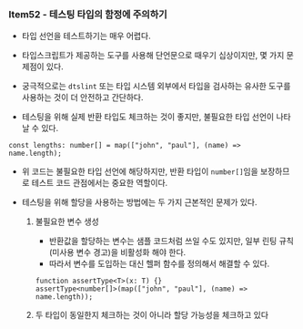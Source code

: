 ### Item52 - 테스팅 타입의 함정에 주의하기

- 타입 선언을 테스트하기는 매우 어렵다.
- 타입스크립트가 제공하는 도구를 사용해 단언문으로 때우기 십상이지만, 몇 가지 문제점이 있다.
- 궁극적으로는 `dtslint` 또는 타입 시스템 외부에서 타입을 검사하는 유사한 도구를 사용하는 것이 더 안전하고 간단하다.

- 테스팅을 위해 실제 반환 타입도 체크하는 것이 좋지만, 불필요한 타입 선언이 나타날 수 있다.

```tsx
const lengths: number[] = map(["john", "paul"], (name) => name.length);
```

- 위 코드는 불필요한 타입 선언에 해당하지만, 반환 타입이 `number[]`임을 보장하므로 테스트 코드 관점에서는 중요한 역할이다.

- 테스팅을 위해 할당을 사용하는 방법에는 두 가지 근본적인 문제가 있다.
  1. 불필요한 변수 생성

     - 반환값을 할당하는 변수는 샘플 코드처럼 쓰일 수도 있지만, 일부 린팅 규칙(미사용 변수 경고)을 비활성화 해야 한다.
     - 따라서 변수를 도입하는 대신 헬퍼 함수를 정의해서 해결할 수 있다.

     ```tsx
     function assertType<T>(x: T) {}
     assertType<number[]>(map(["john", "paul"], (name) => name.length));
     ```

  2. 두 타입이 동일한지 체크하는 것이 아니라 할당 가능성을 체크하고 있다
